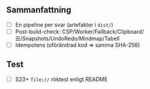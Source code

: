 ## Sammanfattning

- [ ] En pipeline per svar (artefakter i `dist/`)
- [ ] Post-build-check: CSP/Worker/Fallback/Clipboard/☰/Snapshots/UndoRedo/Mindmap/Tabell
- [ ] Idempotens (oförändrad kod ⇒ samma SHA-256)

## Test
- [ ] S23+ `file://` röktest enligt README
